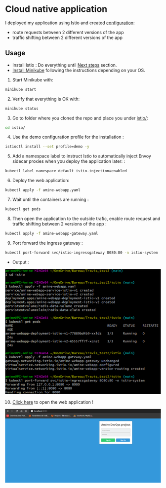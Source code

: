 # Cloud native application

I deployed my application using Istio and created [configuration](/istio):
  - route requests between 2 different versions of the app
  - traffic shifting between 2 different versions of the app

## Usage
- Install Istio : Do everything until [Next steps](https://istio.io/docs/setup/getting-started/#next-steps) section.
- [Install Minikube](https://kubernetes.io/docs/tasks/tools/install-minikube/) following the instructions depending on your OS.

1. Start Minikube with:
  ```bash
  minikube start
  ```

2. Verify that everything is OK with:
  ```bash
  minikube status
  ```

3. Go to folder where you cloned the repo and place you under [istio/](istio/):
  ```bash
  cd istio/
  ```

4. Use the demo configuration profile for the installation :
  ```bash
  istioctl install --set profile=demo -y
  ```

5. Add a namespace label to instruct Istio to automatically inject Envoy sidecar proxies when you deploy the application later: :
  ```bash
  kubectl label namespace default istio-injection=enabled
  ```

6. Deploy the web application:
  ```bash
  kubectl apply -f amine-webapp.yaml 
  ```

7. Wait until the containers are running :
  ```bash
  kubectl get pods
  ```

8. Then open the application to the outside trafic, enable route request and traffic shifting between 2 versions of the app :
  ```bash
  kubectl apply -f amine-webapp-gateway.yaml 
  ```

9. Port forward the ingress gateway :
  ```bash
  kubectl port-forward svc/istio-ingressgateway 8080:80 -n istio-system
  ```

  - Output :

  
  ![Alt text](../img/Istio_output_1-2.PNG?raw=true "Istio cmd output")

10. [Click here](http://localhost:8080/) to open the web application !

  ![Alt text](../img/Istio_output_2-2.PNG?raw=true "Istio output 2")

